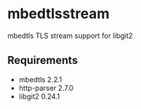 # mbedtlsstream

mbedtls TLS stream support for libgit2

## Requirements
- mbedtls 2.2.1
- http-parser 2.7.0
- libgit2 0.24.1

